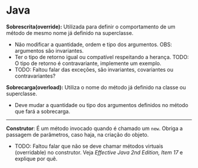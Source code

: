 # Java
**Sobrescrita(override):** Utilizada para definir o comportamento de um método de mesmo nome já definido na superclasse.

  - Não modificar a quantidade, ordem e tipo dos argumentos.
    OBS: argumentos são invariantes.
  - Ter o tipo de retorno igual ou compatível respeitando a herança.
    TODO: O tipo de retorno é contravariante, implemente um exemplo.
  - TODO: Faltou falar das exceções, são invariantes, covariantes ou contravariantes?

**Sobrecarga(overload):** Utiliza o nome do método já definido na classe ou superclasse.

- Deve mudar a quantidade ou tipo dos argumentos definidos no método que fará a sobrecarga.

---

**Construtor**: É um método invocado quando é chamado um `new`. Obriga a passagem de parâmetros, caso haja, na criação do objeto.

  - TODO: Faltou falar que não se deve chamar métodos virtuais (overridable) no construtor. Veja *Effective Java 2nd Edition, Item 17* e explique por quê.
